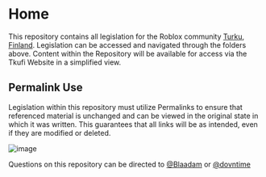 # Home

This repository contains all legislation for the Roblox community [Turku, Finland](https://www.roblox.com/communities/34326814/Turku-Finland). Legislation can be accessed and navigated through the folders above.
Content within the Repository will be available for access via the Tkufi Website in a simplified view.

## Permalink Use

Legislation within this repository must utilize Permalinks to ensure that referenced material is unchanged and can be viewed in the original state in which it was written. This guarantees that all links will be as intended, even if they are modified or deleted.

![image](https://github.com/TurkuRBLX/TurkuLegislation/assets/170458724/101626e7-fbb3-40e3-a63a-1192ade8ad0a)

Questions on this repository can be directed to [@Blaadam](https://github.com/blaadam) or [@dovntime](https://github.com/dovntime)
